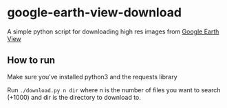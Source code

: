 # google-earth-view-download
A simple python script for downloading high res images from [Google Earth View](https://earthview.withgoogle.com/)

## How to run
Make sure you've installed python3 and the requests library

Run `./download.py n dir` where n is the number of files you want to search (+1000) and dir is the directory to download to.
